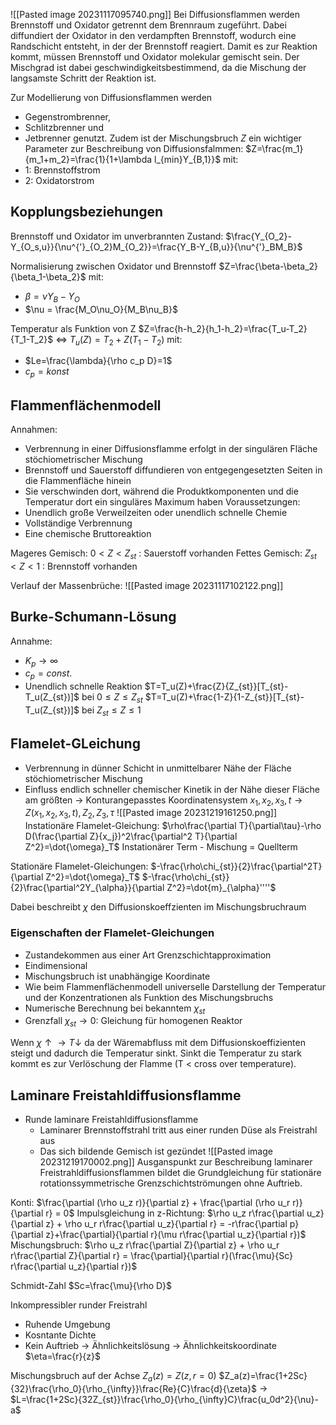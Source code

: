 ![[Pasted image 20231117095740.png]]
Bei Diffusionsflammen werden Brennstoff und Oxidator getrennt dem Brennraum zugeführt. Dabei diffundiert der Oxidator in den verdampften Brennstoff, wodurch eine Randschicht entsteht, in der der Brennstoff reagiert. Damit es zur Reaktion kommt, müssen Brennstoff und Oxidator molekular gemischt sein. Der Mischgrad ist dabei geschwindigkeitsbestimmend, da die Mischung der langsamste Schritt der Reaktion ist.

Zur Modellierung von Diffusionsflammen werden
- Gegenstrombrenner,
- Schlitzbrenner und
- Jetbrenner
genutzt. Zudem ist der Mischungsbruch $Z$ ein wichtiger Parameter zur Beschreibung von Diffusionsfalmmen:
$Z=\frac{m_1}{m_1+m_2}=\frac{1}{1+\lambda l_{min}Y_{B,1}}$
mit:
- 1: Brennstoffstrom
- 2: Oxidatorstrom

## Kopplungsbeziehungen
Brennstoff und Oxidator im unverbrannten Zustand:
$\frac{Y_{O_2}-Y_{O_s,u}}{\nu^{'}_{O_2}M_{O_2}}=\frac{Y_B-Y_{B,u}}{\nu^{'}_BM_B}$

Normalisierung zwischen Oxidator und Brennstoff
$Z=\frac{\beta-\beta_2}{\beta_1-\beta_2}$
mit:
- $\beta = \nu Y_B-Y_O$
- $\nu = \frac{M_O\nu_O}{M_B\nu_B}$

Temperatur als Funktion von Z
$Z=\frac{h-h_2}{h_1-h_2}=\frac{T_u-T_2}{T_1-T_2}$
<=> $T_u(Z)=T_2+Z(T_1-T_2)$
mit:
- $Le=\frac{\lambda}{\rho c_p D}=1$
- $c_p = konst$

## Flammenflächenmodell
Annahmen:
- Verbrennung in einer Diffusionsflamme erfolgt in der singulären Fläche stöchiometrischer Mischung
- Brennstoff und Sauerstoff diffundieren von entgegengesetzten Seiten in die Flammenfläche hinein
- Sie verschwinden dort, während die Produktkomponenten und die Temperatur dort ein singuläres Maximum haben
Voraussetzungen:
- Unendlich große Verweilzeiten oder unendlich schnelle Chemie
- Vollständige Verbrennung
- Eine chemische Bruttoreaktion

Mageres Gemisch: $0<Z<Z_{st}$ : Sauerstoff vorhanden
Fettes Gemisch: $Z_{st}<Z<1$ : Brennstoff vorhanden

Verlauf der Massenbrüche:
![[Pasted image 20231117102122.png]]

## Burke-Schumann-Lösung
Annahme:
- $K_p \rightarrow \infty$
- $c_p=const.$
- Unendlich schnelle Reaktion
$T=T_u(Z)+\frac{Z}{Z_{st}}[T_{st}-T_u(Z_{st})]$ bei $0\leq Z \leq Z_{st}$
$T=T_u(Z)+\frac{1-Z}{1-Z_{st}}[T_{st}-T_u(Z_{st})]$ bei $Z_{st} \leq Z \leq 1$

## Flamelet-GLeichung
- Verbrennung in dünner Schicht in unmittelbarer Nähe der Fläche stöchiometrischer Mischung
- Einfluss endlich schneller chemischer Kinetik in der Nähe dieser Fläche am größten
-> Konturangepasstes Koordinatensystem
$x_1, x_2, x_3, t \rightarrow Z(x_1, x_2, x_3, t), Z_2,Z_3,\tau$
![[Pasted image 20231219161250.png]]
Instationäre Flamelet-Gleichung:
$\rho\frac{\partial T}{\partial\tau}-\rho D(\frac{\partial Z}{x_j})^2\frac{\partial^2 T}{\partial Z^2}=\dot{\omega}_T$
Instationärer Term - Mischung = Quellterm

Stationäre Flamelet-Gleichungen:
$-\frac{\rho\chi_{st}}{2}\frac{\partial^2T}{\partial Z^2}=\dot{\omega}_T$
$-\frac{\rho\chi_{st}}{2}\frac{\partial^2Y_{\alpha}}{\partial Z^2}=\dot{m}_{\alpha}''''$

Dabei beschreibt $\chi$ den Diffusionskoeffzienten im Mischungsbruchraum

### Eigenschaften der Flamelet-Gleichungen
- Zustandekommen aus einer Art Grenzschichtapproximation
- Eindimensional
- Mischungsbruch ist unabhängige Koordinate
- Wie beim Flammenflächenmodell universelle Darstellung der Temperatur und der Konzentrationen als Funktion des Mischungsbruchs
- Numerische Berechnung bei bekanntem $\chi_{st}$
- Grenzfall $\chi_{st}\rightarrow 0$: Gleichung für homogenen Reaktor

Wenn $\chi \uparrow\rightarrow T \downarrow$ da der Wäremabfluss mit dem Diffusionskoeffizienten steigt und dadurch die Temperatur sinkt. Sinkt die Temperatur zu stark kommt es zur Verlöschung der Flamme (T < cross over temperature).

## Laminare Freistahldiffusionsflamme
- Runde laminare Freistahldiffusionsflamme
	- Laminarer Brennstoffstrahl tritt aus einer runden Düse als Freistrahl aus
	- Das sich bildende Gemisch ist gezündet
![[Pasted image 20231219170002.png]]
Ausganspunkt zur Beschreibung laminarer Freistrahldiffusionsflammen bildet die Grundgleichung für stationäre rotationssymmetrische Grenzschichtströmungen ohne Auftrieb.

Konti: $\frac{\partial (\rho u_z r)}{\partial z} + \frac{\partial (\rho u_r r)}{\partial r} = 0$
Impulsgleichung in z-Richtung: $\rho u_z r\frac{\partial u_z}{\partial z} + \rho u_r r\frac{\partial u_z}{\partial r} = -r\frac{\partial p}{\partial z}+\frac{\partial}{\partial r}(\mu r\frac{\partial u_z}{\partial r})$
Mischungsbruch: $\rho u_z r\frac{\partial Z}{\partial z} + \rho u_r r\frac{\partial Z}{\partial r} = \frac{\partial}{\partial r}(\frac{\mu}{Sc} r\frac{\partial u_z}{\partial r})$

Schmidt-Zahl $Sc=\frac{\mu}{\rho D}$

Inkompressibler runder Freistrahl
- Ruhende Umgebung
- Kosntante Dichte
- Kein Auftrieb
-> Ähnlichkeitslösung
-> Ähnlichkeitskoordinate $\eta=\frac{r}{z}$

Mischungsbruch auf der Achse $Z_a(z)=Z(z, r=0)$
$Z_a(z)=\frac{1+2Sc}{32}\frac{\rho_0}{\rho_{\infty}}\frac{Re}{C}\frac{d}{\zeta}$
-> $L=\frac{1+2Sc}{32Z_{st}}\frac{\rho_0}{\rho_{\infty}C}\frac{u_0d^2}{\nu}-a$
